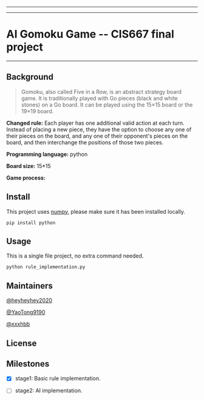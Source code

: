 ___
___
# AI Gomoku Game -- CIS667 final project
___
## Background
> Gomoku, also called Five in a Row, is an abstract strategy board game. It is traditionally played with Go pieces (black and white stones) on a Go board. It can be played using the 15×15 board or the 19×19 board.

**Changed rule:** Each player has one additional valid action at each turn.  Instead of placing a new piece, they have the option to choose any one of their pieces on the board, and any one of their opponent's pieces on the board, and then interchange the positions of those two pieces.

**Programming language:** python

**Board size:** 15\*15

**Game process:** 

## Install
This project uses [numpy](https://numpy.org), please make sure it has been installed locally.
```
pip install python
```

## Usage
This is a single file project, no extra command needed.
```
python rule_implementation.py
```

## Maintainers
[@heyheyhey2020](https://github.com/heyheyhey2020)

[@YaoTong9190](https://github.com/YaoTong9190)

[@xxxhbb](https://github.com/xxxhbb)

## License


## Milestones
 - [x] stage1: Basic rule implementation.
 - [ ] stage2: AI implementation.

